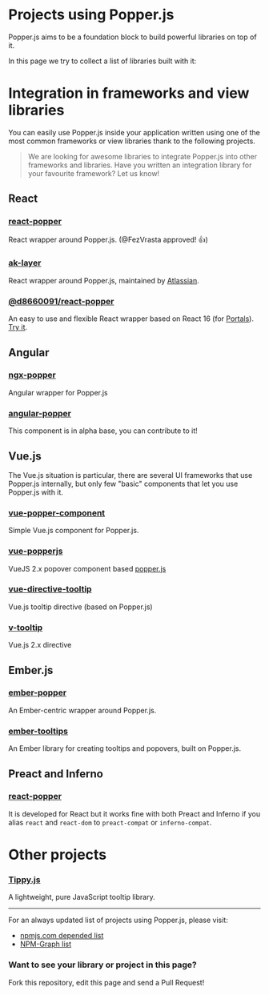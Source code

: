 # Projects using Popper.js

Popper.js aims to be a foundation block to build powerful libraries on top of it.

In this page we try to collect a list of libraries built with it:

# Integration in frameworks and view libraries

You can easily use Popper.js inside your application written using one of the
most common frameworks or view libraries thank to the following projects.

> We are looking for awesome libraries to integrate Popper.js into other
  frameworks and libraries.
> Have you written an integration library for your favourite framework? Let us know!

## React

### [react-popper](https://github.com/souporserious/react-popper)

React wrapper around Popper.js. (@FezVrasta approved! 👍)

### [ak-layer](https://www.npmjs.com/package/ak-layer)

React wrapper around Popper.js, maintained by [Atlassian](https://www.atlassian.com/).

### [@d8660091/react-popper](https://github.com/d8660091/react-popper)
An easy to use and flexible React wrapper based on React 16 (for [Portals](https://reactjs.org/docs/portals.html)).
[Try it](https://d8660091.github.io/react-popper/).

## Angular

### [ngx-popper](https://github.com/MrFrankel/ngx-popper)

Angular wrapper for Popper.js

### [angular-popper](https://www.npmjs.com/package/angular-popper)

This component is in alpha base, you can contribute to it!

## Vue.js

The Vue.js situation is particular, there are several UI frameworks that use
Popper.js internally, but only few "basic" components that let you use Popper.js with it.

### [vue-popper-component](https://github.com/antongorodezkiy/vue-popper-component)

Simple Vue.js component for Popper.js.

### [vue-popperjs](https://github.com/RobinCK/vue-popper) 

VueJS 2.x popover component based [popper.js](https://popper.js.org/)

### [vue-directive-tooltip](https://www.npmjs.com/package/vue-directive-tooltip)

Vue.js tooltip directive (based on Popper.js)

### [v-tooltip](https://github.com/Akryum/v-tooltip)

Vue.js 2.x directive

## Ember.js

### [ember-popper](https://github.com/kybishop/ember-popper)

An Ember-centric wrapper around Popper.js.

### [ember-tooltips](https://github.com/sir-dunxalot/ember-tooltips)

An Ember library for creating tooltips and popovers, built on Popper.js.

## Preact and Inferno

### [react-popper](https://github.com/souporserious/react-popper)

It is developed for React but it works fine with both Preact and Inferno if
you alias `react` and `react-dom` to `preact-compat` or `inferno-compat`.

# Other projects

### [Tippy.js](https://atomiks.github.io/tippyjs/)

A lightweight, pure JavaScript tooltip library.


-----------

For an always updated list of projects using Popper.js, please visit:

- [npmjs.com depended list](https://www.npmjs.com/browse/depended/popper.js)
- [NPM-Graph list](https://npm-graph.com/NpmPackage/popper.js)

### Want to see your library or project in this page? 

Fork this repository, edit this page and send a Pull Request!
